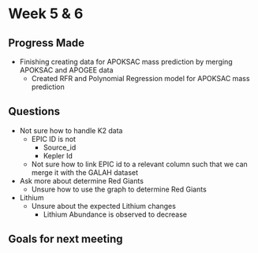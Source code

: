# Week 5 & 6

## Progress Made

- Finishing creating data for APOKSAC mass prediction by merging APOKSAC and APOGEE data
  - Created RFR and Polynomial Regression model for APOKSAC mass prediction

## Questions

- Not sure how to handle K2 data
  - EPIC ID is not
    - Source_id
    - Kepler Id
  - Not sure how to link EPIC id to a relevant column such that we can merge it with the GALAH dataset
- Ask more about determine Red Giants
  - Unsure how to use the graph to determine Red Giants
- Lithium
  - Unsure about the expected Lithium changes
    - Lithium Abundance is observed to decrease

## Goals for next meeting